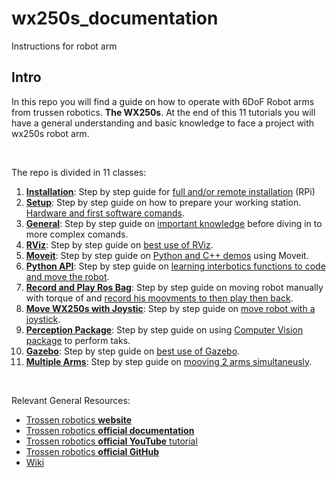 # wx250s_documentation
Instructions for robot arm

## Intro

In this repo you will find a guide on how to operate with 6DoF Robot arms from trussen robotics. **The WX250s**. At the end of this 11 tutorials you will have a general understanding and basic knowledge to face a project with wx250s robot arm.

<br>

The repo is divided in 11 classes:

1. [<u>**Installation**</u>](1-Installation.md): Step by step guide for <u>full and/or remote installation</u> (RPi)
2. [<u>**Setup**</u>](\2-SetUp.md): Step by step guide on how to prepare your working station. <u>Hardware and first software comands</u>.
3. [<u>**General**</u>](\3-General.md): Step by step guide on <u>important knowledge</u> before diving in to more complex comands.
4. [<u>**RViz**</u>](\4-RViz.md): Step by step guide on <u>best use of RViz</u>.
5. [<u>**Moveit**</u>](\5-Moveit.md): Step by step guide on <u>Python and C++ demos</u> using Moveit.
6. [<u>**Python API**</u>](\6-PythonAPI.md): Step by step guide on <u>learning interbotics functions to code and move the robot</u>.
7. [<u>**Record and Play Ros Bag**</u>](\7-RecordPlayBag.md): Step by step guide on moving robot manually with torque of and <u>record his moovments to then play then back</u>.
8. [<u>**Move WX250s with Joystic**</u>](\8-UseJoystick.md): Step by step guide on <u>move robot with a joystick</u>.
9. [<u>**Perception Package**</u>](\9-PerceptionPackage): Step by step guide on using <u>Computer Vision package</u> to perform taks.
10. [<u>**Gazebo**</u>](\10-Gazebo): Step by step guide on <u>best use of Gazebo</u>.
11. [<u>**Multiple Arms**</u>](\11-MultipleArms): Step by step guide on <u>mooving 2 arms simultaneusly</u>.

<br>

Relevant General Resources:
- [Trossen robotics **website**](https://linktr.ee/interbotix)
- [Trossen robotics **official documentation**](https://docs.trossenrobotics.com/interbotix_xsarms_docs/)
- [Trossen robotics **official YouTube** tutorial](https://www.youtube.com/playlist?list=PL8X3t2QTE54sMTCF59t0pTFXgAmdf0Y9t)
- [Trossen robotics **official GitHub**](https://github.com/Interbotix/interbotix_ros_manipulators/tree/main/interbotix_ros_xsarms)
- [Wiki](http://wiki.ros.org/xseries_arms)
